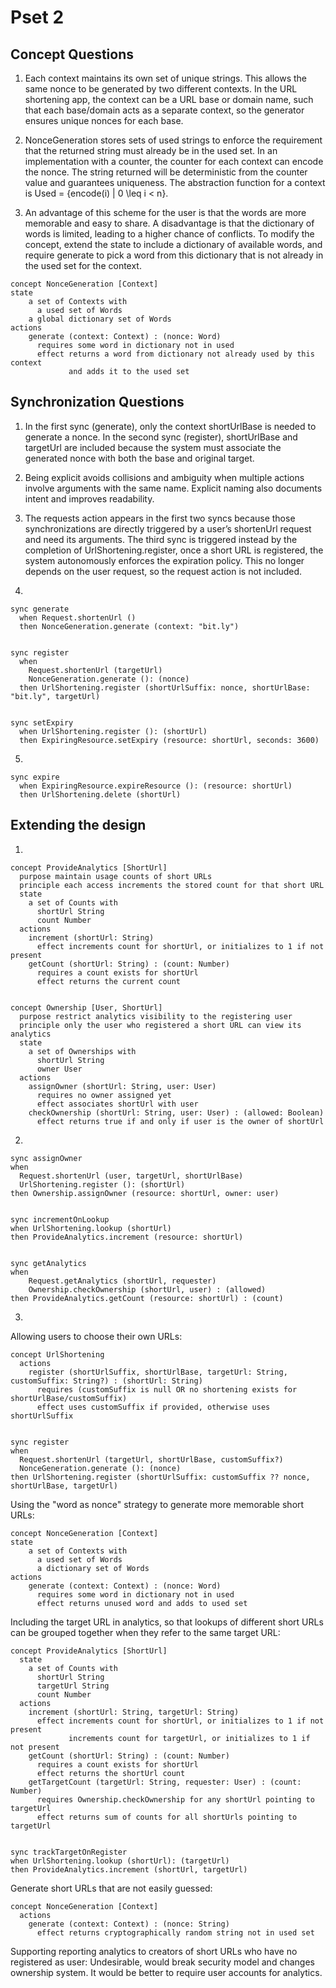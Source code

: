 # Pset 2


## Concept Questions

1. Each context maintains its own set of unique strings. This allows the same nonce to be generated by two different contexts. In the URL shortening app, the context can be a URL base or domain name, such that each base/domain acts as a separate context, so the generator ensures unique nonces for each base. 


2. NonceGeneration stores sets of used strings to enforce the requirement that the returned string must already be in the used set. In an implementation with a counter, the counter for each context can encode the nonce. The string returned will be deterministic from the counter value and guarantees uniqueness. The abstraction function for a context is Used = {encode(i) | 0 \leq i < n}.


3. An advantage of this scheme for the user is that the words are more memorable and easy to share. A disadvantage is that the dictionary of words is limited, leading to a higher chance of conflicts. To modify the concept, extend the state to include a dictionary of available words, and require generate to pick a word from this dictionary that is not already in the used set for the context.

~~~
concept NonceGeneration [Context]
state
    a set of Contexts with
      a used set of Words
    a global dictionary set of Words
actions
    generate (context: Context) : (nonce: Word)
      requires some word in dictionary not in used
      effect returns a word from dictionary not already used by this context
             and adds it to the used set
~~~


## Synchronization Questions


1. In the first sync (generate), only the context shortUrlBase is needed to generate a nonce. In the second sync (register), shortUrlBase and targetUrl are included because the system must associate the generated nonce with both the base and original target.


2. Being explicit avoids collisions and ambiguity when multiple actions involve arguments with the same name. Explicit naming also documents intent and improves readability.


3. The requests action appears in the first two syncs because those synchronizations are directly triggered by a user’s shortenUrl request and need its arguments. The third sync is triggered instead by the completion of UrlShortening.register, once a short URL is registered, the system autonomously enforces the expiration policy. This no longer depends on the user request, so the request action is not included.


4.
~~~
sync generate
  when Request.shortenUrl ()
  then NonceGeneration.generate (context: "bit.ly")


sync register
  when
    Request.shortenUrl (targetUrl)
    NonceGeneration.generate (): (nonce)
  then UrlShortening.register (shortUrlSuffix: nonce, shortUrlBase: "bit.ly", targetUrl)


sync setExpiry
  when UrlShortening.register (): (shortUrl)
  then ExpiringResource.setExpiry (resource: shortUrl, seconds: 3600)
~~~


5.
~~~
sync expire
  when ExpiringResource.expireResource (): (resource: shortUrl)
  then UrlShortening.delete (shortUrl)
~~~


## Extending the design


1.
~~~
concept ProvideAnalytics [ShortUrl]
  purpose maintain usage counts of short URLs
  principle each access increments the stored count for that short URL
  state
    a set of Counts with
      shortUrl String
      count Number
  actions
    increment (shortUrl: String)
      effect increments count for shortUrl, or initializes to 1 if not present
    getCount (shortUrl: String) : (count: Number)
      requires a count exists for shortUrl
      effect returns the current count


concept Ownership [User, ShortUrl]
  purpose restrict analytics visibility to the registering user
  principle only the user who registered a short URL can view its analytics
  state
    a set of Ownerships with
      shortUrl String
      owner User
  actions
    assignOwner (shortUrl: String, user: User)
      requires no owner assigned yet
      effect associates shortUrl with user
    checkOwnership (shortUrl: String, user: User) : (allowed: Boolean)
      effect returns true if and only if user is the owner of shortUrl
~~~


2.
~~~
sync assignOwner
when
  Request.shortenUrl (user, targetUrl, shortUrlBase)
  UrlShortening.register (): (shortUrl)
then Ownership.assignOwner (resource: shortUrl, owner: user)


sync incrementOnLookup
when UrlShortening.lookup (shortUrl)
then ProvideAnalytics.increment (resource: shortUrl)


sync getAnalytics
when
    Request.getAnalytics (shortUrl, requester)
    Ownership.checkOwnership (shortUrl, user) : (allowed)
then ProvideAnalytics.getCount (resource: shortUrl) : (count)
~~~


3.
Allowing users to choose their own URLs:
~~~
concept UrlShortening
  actions
    register (shortUrlSuffix, shortUrlBase, targetUrl: String, customSuffix: String?) : (shortUrl: String)
      requires (customSuffix is null OR no shortening exists for shortUrlBase/customSuffix)
      effect uses customSuffix if provided, otherwise uses shortUrlSuffix


sync register
when
  Request.shortenUrl (targetUrl, shortUrlBase, customSuffix?)
  NonceGeneration.generate (): (nonce)
then UrlShortening.register (shortUrlSuffix: customSuffix ?? nonce, shortUrlBase, targetUrl)
~~~


Using the "word as nonce" strategy to generate more memorable short URLs:
~~~
concept NonceGeneration [Context]
state
    a set of Contexts with
      a used set of Words
      a dictionary set of Words
actions
    generate (context: Context) : (nonce: Word)
      requires some word in dictionary not in used
      effect returns unused word and adds to used set
~~~


Including the target URL in analytics, so that lookups of different short URLs can be grouped together when they refer to the same target URL:
~~~
concept ProvideAnalytics [ShortUrl]
  state
    a set of Counts with
      shortUrl String
      targetUrl String
      count Number
  actions
    increment (shortUrl: String, targetUrl: String)
      effect increments count for shortUrl, or initializes to 1 if not present
             increments count for targetUrl, or initializes to 1 if not present
    getCount (shortUrl: String) : (count: Number)
      requires a count exists for shortUrl
      effect returns the shortUrl count
    getTargetCount (targetUrl: String, requester: User) : (count: Number)
      requires Ownership.checkOwnership for any shortUrl pointing to targetUrl
      effect returns sum of counts for all shortUrls pointing to targetUrl


sync trackTargetOnRegister
when UrlShortening.lookup (shortUrl): (targetUrl)
then ProvideAnalytics.increment (shortUrl, targetUrl)
~~~


Generate short URLs that are not easily guessed:
~~~
concept NonceGeneration [Context]
  actions
    generate (context: Context) : (nonce: String)
      effect returns cryptographically random string not in used set
~~~


Supporting reporting analytics to creators of short URLs who have no registered as user:
Undesirable, would break security model and changes ownership system. It would be better to require user accounts for analytics.

